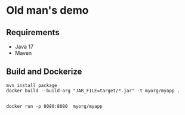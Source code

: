 # Old man's demo

## Requirements
- Java 17
- Maven

## Build and Dockerize

```
mvn install package
docker build --build-arg "JAR_FILE=target/*.jar" -t myorg/myapp .


docker run -p 8080:8080  myorg/myapp
```
